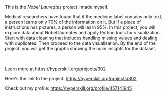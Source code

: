 This is the *Nobel Laureates* project I made myself.


<p>Medical researchers have found that if the medicine label contains only text, a person learns only 70% of the information on it. But if a piece of instructions has pictures, a person will learn 95%. In this project, you will explore data about Nobel laureates and apply Python tools for visualization. Start with data cleaning that includes handling missing values and dealing with duplicates. Then proceed to the data visualization. By the end of the project, you will get the graphs showing the main insights for the dataset.</p><br/><br/>Learn more at <a href="https://hyperskill.org/projects/302?utm_source=ide&utm_medium=ide&utm_campaign=ide&utm_content=project-card">https://hyperskill.org/projects/302</a>

Here's the link to the project: https://hyperskill.org/projects/302

Check out my profile: https://hyperskill.org/profile/457141945